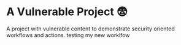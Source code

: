 # A Vulnerable Project :fearful:
A project with vulnerable content to demonstrate security oriented workflows and actions.
testing my new worklfow

